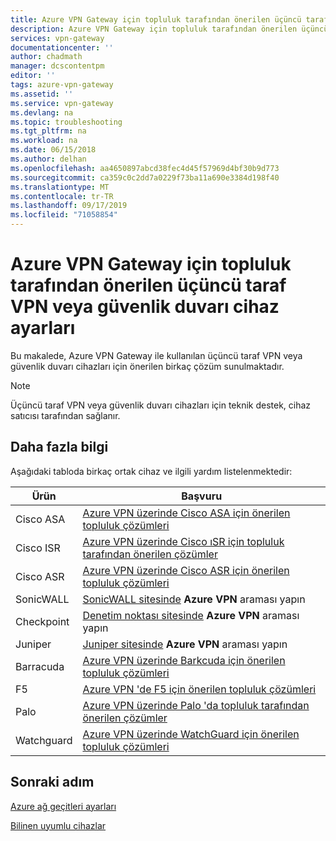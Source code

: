 ```yaml
---
title: Azure VPN Gateway için topluluk tarafından önerilen üçüncü taraf VPN veya güvenlik duvarı cihaz ayarları | Microsoft Docs
description: Azure VPN Gateway için topluluk tarafından önerilen üçüncü taraf VPN veya güvenlik duvarı cihaz ayarları hakkında bilgi edinin.
services: vpn-gateway
documentationcenter: ''
author: chadmath
manager: dcscontentpm
editor: ''
tags: azure-vpn-gateway
ms.assetid: ''
ms.service: vpn-gateway
ms.devlang: na
ms.topic: troubleshooting
ms.tgt_pltfrm: na
ms.workload: na
ms.date: 06/15/2018
ms.author: delhan
ms.openlocfilehash: aa4650897abcd38fec4d45f57969d4bf30b9d773
ms.sourcegitcommit: ca359c0c2dd7a0229f73ba11a690e3384d198f40
ms.translationtype: MT
ms.contentlocale: tr-TR
ms.lasthandoff: 09/17/2019
ms.locfileid: "71058854"
---
```

# <a name="community-suggested-third-party-vpn-or-firewall-device-settings-for-azure-vpn-gateway"></a>Azure VPN Gateway için topluluk tarafından önerilen üçüncü taraf VPN veya güvenlik duvarı cihaz ayarları

Bu makalede, Azure VPN Gateway ile kullanılan üçüncü taraf VPN veya güvenlik duvarı cihazları için önerilen birkaç çözüm sunulmaktadır.

> [!Note]
> Üçüncü taraf VPN veya güvenlik duvarı cihazları için teknik destek, cihaz satıcısı tarafından sağlanır. 

## <a name="more-information"></a>Daha fazla bilgi

Aşağıdaki tabloda birkaç ortak cihaz ve ilgili yardım listelenmektedir:

|Ürün    |Başvuru                                                |
|-----------|-----------------------------------------------------------|
|Cisco ASA  |[Azure VPN üzerinde Cisco ASA için önerilen topluluk çözümleri](https://search.cisco.com/search?query=%22Azure%20VPN%22%20ASA&locale=enUS&tab=Cisco)   |
|Cisco ISR  |[Azure VPN üzerinde Cisco ıSR için topluluk tarafından önerilen çözümler](https://search.cisco.com/search?query=%22Azure%20VPN%22%20ISR&locale=enUS&tab=Cisco)   |
|Cisco ASR  |[Azure VPN üzerinde Cisco ASR için önerilen topluluk çözümleri](https://search.cisco.com/search?query=%22Azure%20VPN%22%20ASR&locale=enUS&tab=Cisco)   |
|SonicWALL |[SonicWALL sitesinde](https://www.sonicwall.com/en-us/support) **Azure VPN** araması yapın |
| Checkpoint    |[Denetim noktası sitesinde](https://supportcenter.checkpoint.com/supportcenter/portal) **Azure VPN** araması yapın |
|Juniper |[Juniper sitesinde]( https://www.juniper.net/search/public/) **Azure VPN** araması yapın|
|Barracuda  |[Azure VPN üzerinde Barkcuda için önerilen topluluk çözümleri](https://campus.barracuda.com/search/?q=%22Azure+VPN%22&x=0&y=0)   |
|F5         |[Azure VPN 'de F5 için önerilen topluluk çözümleri](https://support.f5.com/csp/#/federated-search?q=%22Azure%20VPN%22&source=support)          |
|Palo       |[Azure VPN üzerinde Palo 'da topluluk tarafından önerilen çözümler](https://live.paloaltonetworks.com/t5/forums/searchpage/tab/message?q=Azure+VPN)        |
|Watchguard |[Azure VPN üzerinde WatchGuard için önerilen topluluk çözümleri](http://watchguardsupport.force.com/SupportSearch#q=Azure%20VPN&t=All&sort=relevancy)  |

## <a name="next-step"></a>Sonraki adım

[Azure ağ geçitleri ayarları](https://docs.microsoft.com/azure/vpn-gateway/vpn-gateway-about-vpn-devices)

[Bilinen uyumlu cihazlar](https://docs.microsoft.com/azure/vpn-gateway/vpn-gateway-about-vpn-devices)

